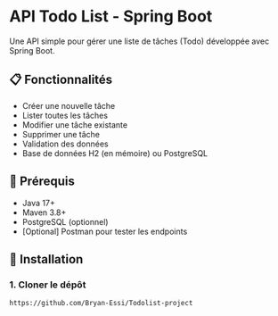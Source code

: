 # API Todo List - Spring Boot

Une API simple pour gérer une liste de tâches (Todo) développée avec Spring Boot.

## 📋 Fonctionnalités
- Créer une nouvelle tâche
- Lister toutes les tâches
- Modifier une tâche existante
- Supprimer une tâche
- Validation des données
- Base de données H2 (en mémoire) ou PostgreSQL

## 🚀 Prérequis
- Java 17+
- Maven 3.8+
- PostgreSQL (optionnel)
- [Optional] Postman pour tester les endpoints

## 🔧 Installation

### 1. Cloner le dépôt
```bash
https://github.com/Bryan-Essi/Todolist-project
